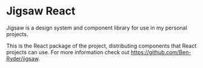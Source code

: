 # Jigsaw React
Jigsaw is a design system and component library for use in my personal projects.

This is the React package of the project, distributing components that React projects can use. For more information check out https://github.com/Ben-Ryder/jigsaw.
